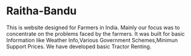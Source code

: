 # Raitha-Bandu
This is website designed for Farmers in India.
Mainly our focus was to concentrate on the problems faced by the farmers.
It was built for basic Information like Weather Info,Various Government Schemes,Minimun Support Prices.
We have developed basic Tractor Renting.
